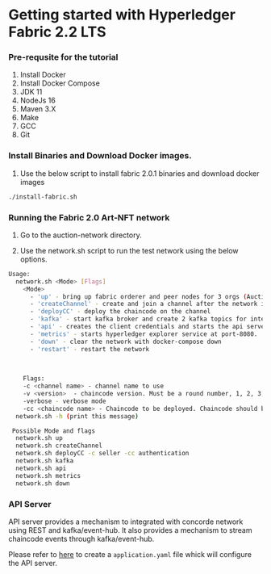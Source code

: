 # Getting started with Hyperledger Fabric 2.2 LTS

### Pre-requsite for the tutorial

1. Install Docker
2. Install Docker Compose
3. JDK 11
4. NodeJs 16
5. Maven 3.X
6. Make
7. GCC
8. Git


### Install Binaries and Download Docker images.

1. Use the below script to install fabric 2.0.1 binaries and download docker images

```bash
./install-fabric.sh
```

### Running the Fabric 2.0 Art-NFT network

1. Go to the auction-network directory.

2. Use the network.sh script to run the test network using the below options.

```bash
Usage:
  network.sh <Mode> [Flags]
    <Mode>
      - 'up' - bring up fabric orderer and peer nodes for 3 orgs (Auction-House, Authenticator and Appraiser) with CouchDB. No channel is created.
      - 'createChannel' - create and join a channel after the network is created. 3 channels are created - seller, authentication & appraisal
      - 'deployCC' - deploy the chaincode on the channel
      - 'kafka' - start kafka broker and create 2 kafka topics for integration.
      - 'api' - creates the client credentials and starts the api server.
      - 'metrics' - starts hyperledger explorer service at port-8080.
      - 'down' - clear the network with docker-compose down
      - 'restart' - restart the network
      
      

    Flags:
    -c <channel name> - channel name to use
    -v <version>  - chaincode version. Must be a round number, 1, 2, 3, etc
    -verbose - verbose mode
    -cc <chaincode name> - Chaincode to be deployed. Chaincode should be present inside the chaincode folder. 
  network.sh -h (print this message)

 Possible Mode and flags
  network.sh up
  network.sh createChannel
  network.sh deployCC -c seller -cc authentication
  network.sh kafka
  network.sh api
  network.sh metrics
  network.sh down

```
### API Server
API server provides a mechanism to integrated with concorde network using REST and kafka/event-hub.
It also provides a mechanism to stream chaincode events through kafka/event-hub.

Please refer to [here](./MIDDLEWARE.md)  to create a `application.yaml` file whick will configure the API server.


